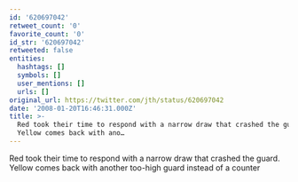 ```yaml
---
id: '620697042'
retweet_count: '0'
favorite_count: '0'
id_str: '620697042'
retweeted: false
entities:
  hashtags: []
  symbols: []
  user_mentions: []
  urls: []
original_url: https://twitter.com/jth/status/620697042
date: '2008-01-20T16:46:31.000Z'
title: >-
  Red took their time to respond with a narrow draw that crashed the guard.
  Yellow comes back with ano…
---
```


Red took their time to respond with a narrow draw that crashed the guard. Yellow comes back with another too-high guard instead of a counter